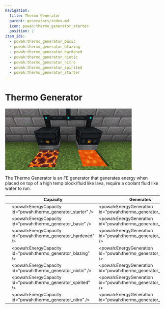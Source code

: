 ```yaml
---
navigation:
  title: Thermo Generator
  parent: generators/index.md
  icon: powah:thermo_generator_starter
  position: 2
item_ids:
  - powah:thermo_generator_basic
  - powah:thermo_generator_blazing
  - powah:thermo_generator_hardened
  - powah:thermo_generator_niotic
  - powah:thermo_generator_nitro
  - powah:thermo_generator_spirited
  - powah:thermo_generator_starter
---
```


# Thermo Generator

![](./thermo_generator.png)

The Thermo Generator is an FE generator that generates energy when placed on top of a high temp block/fluid like lava, require a coolant fluid like water to run. 

|                                                   | Capacity                                                      | Generates                                                       | Max Extract                                                |
| ------------------------------------------------- | ------------------------------------------------------------- | --------------------------------------------------------------- | ---------------------------------------------------------- |
| <ItemLink id="powah:thermo_generator_starter" />  | <powah:EnergyCapacity id="powah:thermo_generator_starter" />  | <powah:EnergyGeneration id="powah:thermo_generator_starter" />  | <powah:EnergyMaxIO id="powah:thermo_generator_starter" />  |
| <ItemLink id="powah:thermo_generator_basic" />    | <powah:EnergyCapacity id="powah:thermo_generator_basic" />    | <powah:EnergyGeneration id="powah:thermo_generator_basic" />    | <powah:EnergyMaxIO id="powah:thermo_generator_basic" />    |
| <ItemLink id="powah:thermo_generator_hardened" /> | <powah:EnergyCapacity id="powah:thermo_generator_hardened" /> | <powah:EnergyGeneration id="powah:thermo_generator_hardened" /> | <powah:EnergyMaxIO id="powah:thermo_generator_hardened" /> |
| <ItemLink id="powah:thermo_generator_blazing" />  | <powah:EnergyCapacity id="powah:thermo_generator_blazing" />  | <powah:EnergyGeneration id="powah:thermo_generator_blazing" />  | <powah:EnergyMaxIO id="powah:thermo_generator_blazing" />  |
| <ItemLink id="powah:thermo_generator_niotic" />   | <powah:EnergyCapacity id="powah:thermo_generator_niotic" />   | <powah:EnergyGeneration id="powah:thermo_generator_niotic" />   | <powah:EnergyMaxIO id="powah:thermo_generator_niotic" />   |
| <ItemLink id="powah:thermo_generator_spirited" /> | <powah:EnergyCapacity id="powah:thermo_generator_spirited" /> | <powah:EnergyGeneration id="powah:thermo_generator_spirited" /> | <powah:EnergyMaxIO id="powah:thermo_generator_spirited" /> |
| <ItemLink id="powah:thermo_generator_nitro" />    | <powah:EnergyCapacity id="powah:thermo_generator_nitro" />    | <powah:EnergyGeneration id="powah:thermo_generator_nitro" />    | <powah:EnergyMaxIO id="powah:thermo_generator_nitro" />    |

<Row>
<RecipesFor id="powah:thermo_generator_starter" />
<RecipesFor id="powah:thermo_generator_basic" />
<RecipesFor id="powah:thermo_generator_hardened" />
<RecipesFor id="powah:thermo_generator_blazing" />
<RecipesFor id="powah:thermo_generator_niotic" />
<RecipesFor id="powah:thermo_generator_spirited" />
<RecipesFor id="powah:thermo_generator_nitro" />
</Row>